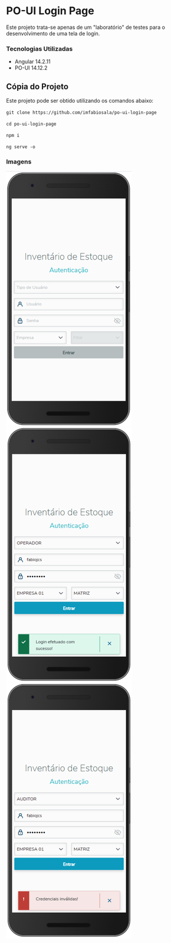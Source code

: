 # PO-UI Login Page

Este projeto trata-se apenas de um "laboratório" de testes para o desenvolvimento de uma tela de login.

### Tecnologias Utilizadas

- Angular 14.2.11
- PO-UI 14.12.2

## Cópia do Projeto

Este projeto pode ser obtido utilizando os comandos abaixo:

`git clone https://github.com/imfabiosala/po-ui-login-page`

`cd po-ui-login-page`

`npm i`

`ng serve -o`

### Imagens

![Imagem 001](https://github.com/imfabiosala/po-ui-login-page/blob/master/screens/screen-001.png)
![Imagem 002](https://github.com/imfabiosala/po-ui-login-page/blob/master/screens/screen-002.png)
![Imagem 003](https://github.com/imfabiosala/po-ui-login-page/blob/master/screens/screen-003.png)
